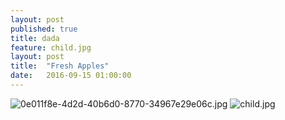 ```yaml
---
layout: post
published: true
title: dada
feature: child.jpg
layout: post
title:  "Fresh Apples"
date:   2016-09-15 01:00:00
---
```

![0e011f8e-4d2d-40b6d0-8770-34967e29e06c.jpg]({{site.baseurl}}/assets/images/posts/0e011f8e-4d2d-40b6d0-8770-34967e29e06c.jpg)
![child.jpg]({{site.baseurl}}/assets/images/posts/child.jpg)
